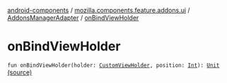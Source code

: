 [android-components](../../index.md) / [mozilla.components.feature.addons.ui](../index.md) / [AddonsManagerAdapter](index.md) / [onBindViewHolder](./on-bind-view-holder.md)

# onBindViewHolder

`fun onBindViewHolder(holder: `[`CustomViewHolder`](../-custom-view-holder/index.md)`, position: `[`Int`](https://kotlinlang.org/api/latest/jvm/stdlib/kotlin/-int/index.html)`): `[`Unit`](https://kotlinlang.org/api/latest/jvm/stdlib/kotlin/-unit/index.html) [(source)](https://github.com/mozilla-mobile/android-components/blob/master/components/feature/addons/src/main/java/mozilla/components/feature/addons/ui/AddonsManagerAdapter.kt#L142)